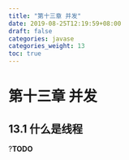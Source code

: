 ```yaml
---
title: "第十三章 并发"
date: 2019-08-25T12:19:59+08:00
draft: false
categories: javase
categories_weight: 13
toc: true
---
```


# 第十三章 并发

## 13.1 什么是线程

?__TODO__

